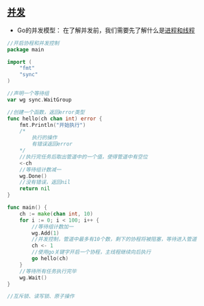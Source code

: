 ## [并发](并发.go)
- Go的并发模型：
在了解并发前，我们需要先了解什么是[进程和线程](../操作系统/进程与线程.md)
```go
//开启协程和并发控制
package main

import (
	"fmt"
	"sync"
)

//声明一个等待组
var wg sync.WaitGroup

//创建一个函数，返回error类型
func hello(ch chan int) error {
	fmt.Println("开始执行")
	/*
		执行的操作
		有错误返回error
	*/
	//执行完任务后取出管道中的一个值，使得管道中有空位
	<-ch
	//等待组计数减一
	wg.Done()
	//没有错误，返回nil
	return nil
}

func main() {
	ch := make(chan int, 10)
	for i := 0; i < 100; i++ {
		//等待组计数加一
		wg.Add(1)
		//并发控制，管道中最多有10个数，剩下的协程将被阻塞，等待进入管道
		ch <- 1
		//使用go关键字开启一个协程，主线程继续向后执行
		go hello(ch)
	}
	//等待所有任务执行完毕
	wg.Wait()
}
```

```go
//互斥锁、读写锁、原子操作

```